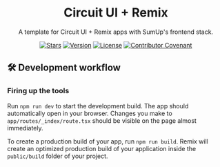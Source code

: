 <div align="center">

# Circuit UI + Remix

A template for Circuit UI + Remix apps with SumUp's frontend stack.

[![Stars](https://img.shields.io/github/stars/sumup-oss/circuit-ui?style=social)](https://github.com/sumup-oss/circuit-ui/) [![Version](https://img.shields.io/npm/v/@sumup-oss/circuit-ui)](https://www.npmjs.com/package/@sumup-oss/circuit-ui) [![License](https://img.shields.io/github/license/sumup-oss/circuit-ui)](https://github.com/sumup-oss/circuit-ui/tree/main/packages/circuit-ui/LICENSE) [![Contributor Covenant](https://img.shields.io/badge/Contributor%20Covenant-v2.1%20adopted-ff69b4.svg)](https://github.com/sumup-oss/circuit-ui/tree/main/CODE_OF_CONDUCT.md)

</div>

## 🛠 Development workflow

### Firing up the tools

Run `npm run dev` to start the development build. The app should automatically open in your browser. Changes you make to `app/routes/_index/route.tsx` should be visible on the page almost immediately.

To create a production build of your app, run `npm run build`. Remix will create an optimized production build of your application inside the `public/build` folder of your project.
